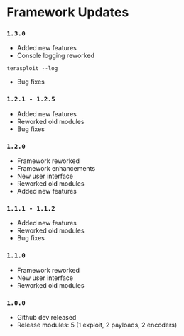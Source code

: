 # Framework Updates

### `1.3.0`
- Added new features
- Console logging reworked
```
terasploit --log
```
- Bug fixes

### `1.2.1 - 1.2.5`
- Added new features
- Reworked old modules
- Bug fixes

### `1.2.0`
- Framework reworked
- Framework enhancements
- New user interface
- Reworked old modules
- Added new features

### `1.1.1 - 1.1.2`
- Added new features
- Reworked old modules
- Bug fixes

### `1.1.0`
- Framework reworked 
- New user interface
- Reworked old modules

### `1.0.0`
- Github dev released
- Release modules: 5 (1 exploit, 2 payloads, 2 encoders)
